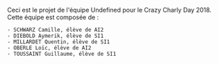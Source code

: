 Ceci est le projet de l'équipe Undefined pour le Crazy Charly Day 2018. Cette équipe est composée de :

	- SCHWARZ Camille, élève de AI2
	- DIEBOLD Aymerik, élève de SI1
	- MILLARDET Quentin, élève de SI1
	- OBERLE Loïc, élève de AI2
	- TOUSSAINT Guillaume, élève de SI1